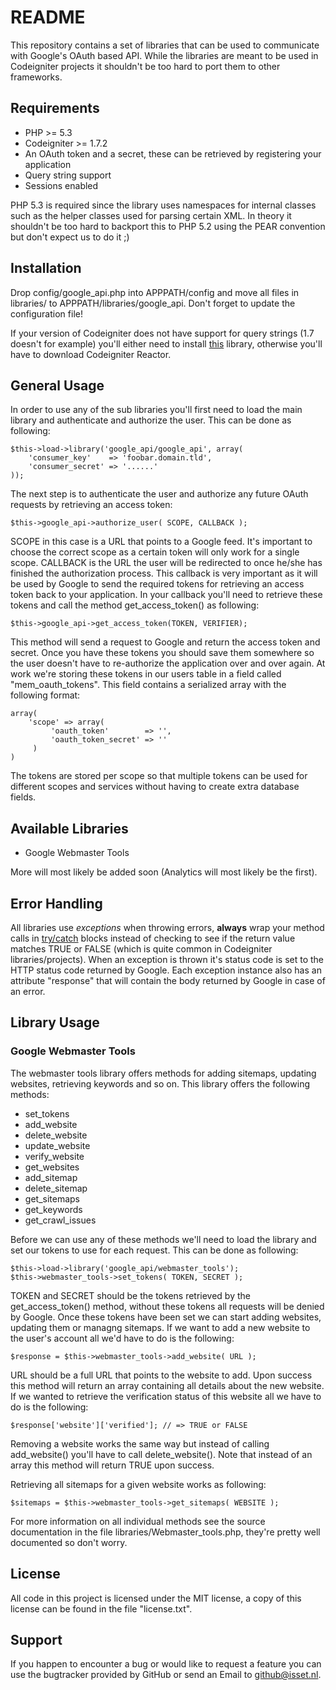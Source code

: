 # README

This repository contains a set of libraries that can be used to communicate with Google's
OAuth based API. While the libraries are meant to be used in Codeigniter projects it shouldn't
be too hard to port them to other frameworks.

## Requirements

* PHP >= 5.3
* Codeigniter >= 1.7.2
* An OAuth token and a secret, these can be retrieved by registering your application
* Query string support
* Sessions enabled

PHP 5.3 is required since the library uses namespaces for internal classes such as the
helper classes used for parsing certain XML. In theory it shouldn't be too hard to backport
this to PHP 5.2 using the PEAR convention but don't expect us to do it ;)

## Installation

Drop config/google_api.php into APPPATH/config and move all files in libraries/ to
APPPATH/libraries/google_api. Don't forget to update the configuration file!

If your version of Codeigniter does not have support for query strings (1.7 doesn't for example)
you'll either need to install [this][dhorrigan query string] library, otherwise you'll have
to download Codeigniter Reactor.

## General Usage

In order to use any of the sub libraries you'll first need to load the main library
and authenticate and authorize the user. This can be done as following:

    $this->load->library('google_api/google_api', array(
        'consumer_key'    => 'foobar.domain.tld',
        'consumer_secret' => '......' 
    ));

The next step is to authenticate the user and authorize any future OAuth requests by
retrieving an access token:

    $this->google_api->authorize_user( SCOPE, CALLBACK );

SCOPE in this case is a URL that points to a Google feed. It's important to choose the correct
scope as a certain token will only work for a single scope. CALLBACK is the URL the user
will be redirected to once he/she has finished the authorization process. This callback
is very important as it will be used by Google to send the required tokens for retrieving
an access token back to your application. In your callback you'll need to retrieve these
tokens and call the method get_access_token() as following:

    $this->google_api->get_access_token(TOKEN, VERIFIER);

This method will send a request to Google and return the access token and secret. Once 
you have these tokens you should save them somewhere so the user doesn't have to re-authorize
the application over and over again. At work we're storing these tokens in our users table
in a field called "mem_oauth_tokens". This field contains a serialized array with the
following format:

    array(
        'scope' => array(
             'oauth_token'        => '',
             'oauth_token_secret' => ''
         )
    )

The tokens are stored per scope so that multiple tokens can be used for different scopes
and services without having to create extra database fields.

## Available Libraries

* Google Webmaster Tools

More will most likely be added soon (Analytics will most likely be the first).

## Error Handling

All libraries use *exceptions* when throwing errors, **always** wrap your method calls
in [try/catch][php exceptions] blocks instead of checking to see if the return value matches TRUE or FALSE
(which is quite common in Codeigniter libraries/projects). When an exception is thrown
it's status code is set to the HTTP status code returned by Google. Each exception instance
also has an attribute "response" that will contain the body returned by Google in case of
an error.

## Library Usage

### Google Webmaster Tools

The webmaster tools library offers methods for adding sitemaps, updating websites,
retrieving keywords and so on. This library offers the following methods:

* set_tokens
* add_website
* delete_website
* update_website
* verify_website
* get_websites
* add_sitemap
* delete_sitemap
* get_sitemaps
* get_keywords
* get_crawl_issues

Before we can use any of these methods we'll need to load the library and set our tokens 
to use for each request. This can be done as following:

    $this->load->library('google_api/webmaster_tools');
    $this->webmaster_tools->set_tokens( TOKEN, SECRET );

TOKEN and SECRET should be the tokens retrieved by the get_access_token() method, without
these tokens all requests will be denied by Google. Once these tokens have been set we
can start adding websites, updating them or managng sitemaps. If we want to add a new
website to the user's account all we'd have to do is the following:

    $response = $this->webmaster_tools->add_website( URL );

URL should be a full URL that points to the website to add. Upon success this method will
return an array containing all details about the new website. If we wanted to retrieve the
verification status of this website all we have to do is the following:

    $response['website']['verified']; // => TRUE or FALSE

Removing a website works the same way but instead of calling add_website() you'll have to
call delete_website(). Note that instead of an array this method will return TRUE upon success.

Retrieving all sitemaps for a given website works as following:

    $sitemaps = $this->webmaster_tools->get_sitemaps( WEBSITE );

For more information on all individual methods see the source documentation in 
the file libraries/Webmaster\_tools.php, they're pretty well documented so don't worry.

## License

All code in this project is licensed under the MIT license, a copy of this license can
be found in the file "license.txt".

## Support

If you happen to encounter a bug or would like to request a feature you can use the
bugtracker provided by GitHub or send an Email to github@isset.nl.

[dhorrigan query string]: https://github.com/dhorrigan/codeigniter-query-string
[php exceptions]: http://php.net/manual/en/language.exceptions.php
